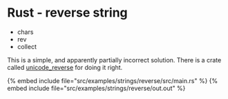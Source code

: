 # Rust - reverse string

* chars
* rev
* collect

This is a simple, and apparently partially incorrect solution. There is a crate called [unicode_reverse](https://crates.io/crates/unicode_reverse) for doing it right.

{% embed include file="src/examples/strings/reverse/src/main.rs" %}
{% embed include file="src/examples/strings/reverse/out.out" %}


